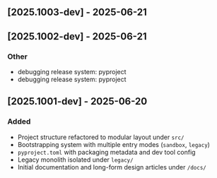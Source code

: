 
## [2025.1003-dev] - 2025-06-21


## [2025.1002-dev] - 2025-06-21

### Other
- debugging release system: pyproject
- debugging release system: pyproject


## [2025.1001-dev] - 2025-06-20
### Added
- Project structure refactored to modular layout under `src/`
- Bootstrapping system with multiple entry modes (`sandbox`, `legacy`)
- `pyproject.toml` with packaging metadata and dev tool config
- Legacy monolith isolated under `legacy/`
- Initial documentation and long-form design articles under `/docs/`
